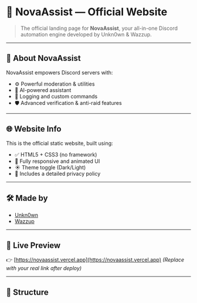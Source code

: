 # 🌌 NovaAssist — Official Website

> The official landing page for **NovaAssist**, your all-in-one Discord automation engine developed by Unkn0wn & Wazzup.

---

## 🚀 About NovaAssist

NovaAssist empowers Discord servers with:
- ⚙️ Powerful moderation & utilities
- 🧠 AI-powered assistant
- 📜 Logging and custom commands
- 🛡️ Advanced verification & anti-raid features

---

## 🌐 Website Info

This is the official static website, built using:
- ✅ HTML5 + CSS3 (no framework)
- 🎨 Fully responsive and animated UI
- ☀️ Theme toggle (Dark/Light)
- 📄 Includes a detailed privacy policy

---

## 🛠 Made by

- [Unkn0wn](https://github.com/Unkn0wnPlays)
- [Wazzup](https://github.com/)

---

## 🔗 Live Preview

👉 [https://novaassist.vercel.app](https://novaassist.vercel.app) *(Replace with your real link after deploy)*

---

## 📁 Structure

